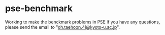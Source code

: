 # pse-benchmark
Working to make the benckmark problems in PSE
If you have any questions, please send the email to "oh.taehoon.4i@kyoto-u.ac.jp".
